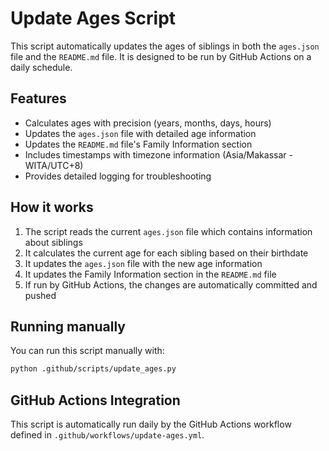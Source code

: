 # Update Ages Script

This script automatically updates the ages of siblings in both the `ages.json` file and the `README.md` file. It is designed to be run by GitHub Actions on a daily schedule.

## Features

- Calculates ages with precision (years, months, days, hours)
- Updates the `ages.json` file with detailed age information
- Updates the `README.md` file's Family Information section
- Includes timestamps with timezone information (Asia/Makassar - WITA/UTC+8)
- Provides detailed logging for troubleshooting

## How it works

1. The script reads the current `ages.json` file which contains information about siblings
2. It calculates the current age for each sibling based on their birthdate
3. It updates the `ages.json` file with the new age information
4. It updates the Family Information section in the `README.md` file
5. If run by GitHub Actions, the changes are automatically committed and pushed

## Running manually

You can run this script manually with:

```bash
python .github/scripts/update_ages.py
```

## GitHub Actions Integration

This script is automatically run daily by the GitHub Actions workflow defined in `.github/workflows/update-ages.yml`.
